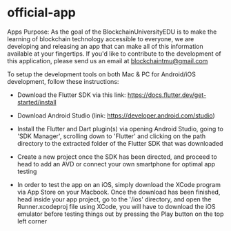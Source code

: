 # official-app

Apps Purpose: As the goal of the BlockchainUniversityEDU is to make the learning of blockchain technology accessible to everyone, we are developing and releasing an app that can make all of this information available at your fingertips. If you'd like to contribute to the development of this application, please send us an email at blockchaintmu@gmail.com

To setup the development tools on both Mac & PC for Android/iOS development, follow these instructions:

- Download the Flutter SDK via this link: https://docs.flutter.dev/get-started/install
  
- Download Android Studio (link: https://developer.android.com/studio)
  
- Install the Flutter and Dart plugin(s) via opening Android Studio, going to 'SDK Manager', scrolling down to 'Flutter' and clicking on the path directory to the extracted folder of the Flutter SDK that was downloaded
  
- Create a new project once the SDK has been directed, and proceed to head to add an AVD or connect your own smartphone for optimal app testing
  
- In order to test the app on an iOS, simply download the XCode program via App Store on your Macbook. Once the download has been finished, head inside your app project, go to the '/ios' directory, and open the Runner.xcodeproj file using XCode, you will have to download the iOS emulator before testing things out by pressing the Play button on the top left corner
